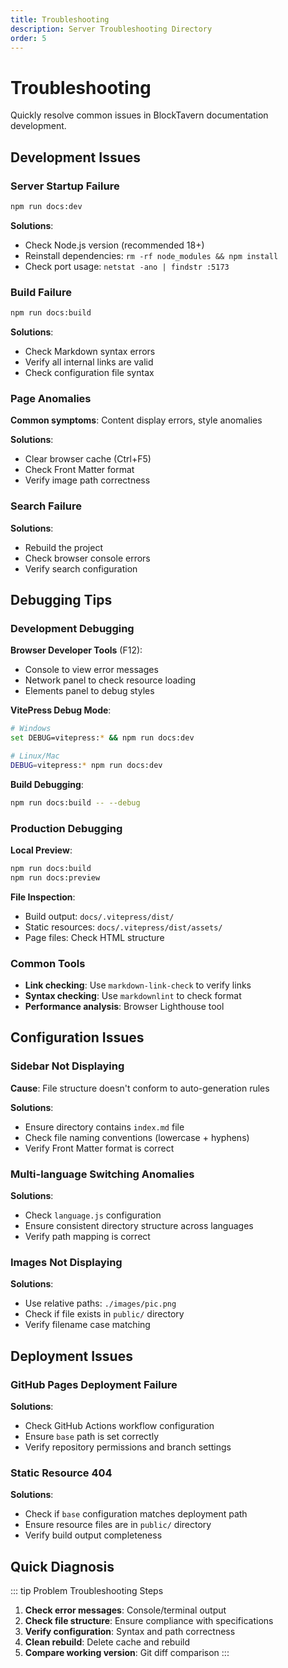 ```yaml
---
title: Troubleshooting
description: Server Troubleshooting Directory
order: 5
---
```


# Troubleshooting

Quickly resolve common issues in BlockTavern documentation development.

## Development Issues

### Server Startup Failure

```bash
npm run docs:dev
```

**Solutions**:
- Check Node.js version (recommended 18+)
- Reinstall dependencies: `rm -rf node_modules && npm install`
- Check port usage: `netstat -ano | findstr :5173`

### Build Failure

```bash
npm run docs:build
```

**Solutions**:
- Check Markdown syntax errors
- Verify all internal links are valid
- Check configuration file syntax

### Page Anomalies

**Common symptoms**: Content display errors, style anomalies

**Solutions**:
- Clear browser cache (Ctrl+F5)
- Check Front Matter format
- Verify image path correctness

### Search Failure

**Solutions**:
- Rebuild the project
- Check browser console errors
- Verify search configuration

## Debugging Tips

### Development Debugging

**Browser Developer Tools** (F12):
- Console to view error messages
- Network panel to check resource loading
- Elements panel to debug styles

**VitePress Debug Mode**:
```bash
# Windows
set DEBUG=vitepress:* && npm run docs:dev

# Linux/Mac
DEBUG=vitepress:* npm run docs:dev
```

**Build Debugging**:
```bash
npm run docs:build -- --debug
```

### Production Debugging

**Local Preview**:
```bash
npm run docs:build
npm run docs:preview
```

**File Inspection**:
- Build output: `docs/.vitepress/dist/`
- Static resources: `docs/.vitepress/dist/assets/`
- Page files: Check HTML structure

### Common Tools

- **Link checking**: Use `markdown-link-check` to verify links
- **Syntax checking**: Use `markdownlint` to check format
- **Performance analysis**: Browser Lighthouse tool

## Configuration Issues

### Sidebar Not Displaying

**Cause**: File structure doesn't conform to auto-generation rules

**Solutions**:
- Ensure directory contains `index.md` file
- Check file naming conventions (lowercase + hyphens)
- Verify Front Matter format is correct

### Multi-language Switching Anomalies

**Solutions**:
- Check `language.js` configuration
- Ensure consistent directory structure across languages
- Verify path mapping is correct

### Images Not Displaying

**Solutions**:
- Use relative paths: `./images/pic.png`
- Check if file exists in `public/` directory
- Verify filename case matching

## Deployment Issues

### GitHub Pages Deployment Failure

**Solutions**:
- Check GitHub Actions workflow configuration
- Ensure `base` path is set correctly
- Verify repository permissions and branch settings

### Static Resource 404

**Solutions**:
- Check if `base` configuration matches deployment path
- Ensure resource files are in `public/` directory
- Verify build output completeness

## Quick Diagnosis

::: tip Problem Troubleshooting Steps
1. **Check error messages**: Console/terminal output
2. **Check file structure**: Ensure compliance with specifications
3. **Verify configuration**: Syntax and path correctness
4. **Clean rebuild**: Delete cache and rebuild
5. **Compare working version**: Git diff comparison
:::

<Contributors />

<GitHistoryInformation />